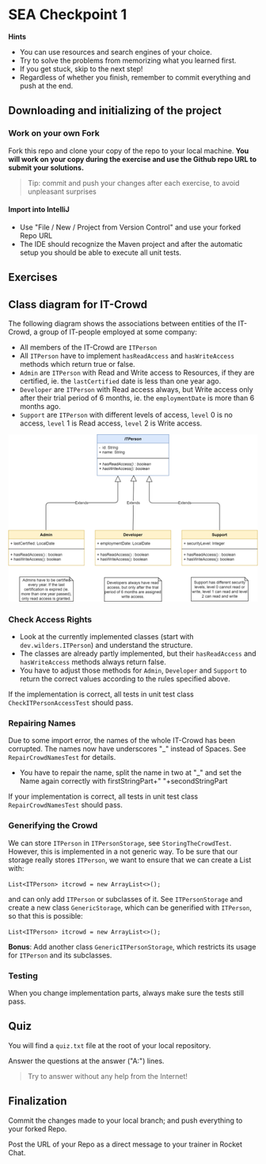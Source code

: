 # SEA Checkpoint 1

**Hints**

- You can use resources and search engines of your choice.
- Try to solve the problems from memorizing what you learned first.
- If you get stuck, skip to the next step!
- Regardless of whether you finish, remember to commit everything and push at the end.

## Downloading and initializing of the project

### Work on your own Fork

Fork this repo and clone your copy of the repo to your local machine. **You will work on your copy during the exercise and use the Github repo URL to submit your solutions.**

> Tip: commit and push your changes after each exercise, to avoid unpleasant surprises

#### Import into IntelliJ

* Use "File / New / Project from Version Control" and use your forked Repo URL
* The IDE should recognize the Maven project and after the automatic setup you should be able to execute all unit tests.

## Exercises

##  Class diagram for IT-Crowd

The following diagram shows the associations between entities of the IT-Crowd, a group of IT-people employed at some company:

* All members of the IT-Crowd are `ITPerson`
* All `ITPerson` have to implement `hasReadAccess` and `hasWriteAccess` methods which return true or false.
* `Admin` are `ITPerson` with Read and Write access to Resources, if they are certified, ie. the `lastCertified` date is less than one year ago.
* `Developer` are `ITPerson` with Read access always, but Write access only after their trial period of 6 months, ie. the `employmentDate` is more than 6 months ago.
* `Support` are `ITPerson` with different levels of access, `level` 0 is no access, `level` 1 is Read access, `level` 2 is Write access.

![](docs/img/itperson.png)

###  Check Access Rights

* Look at the currently implemented classes (start with `dev.wilders.ITPerson`) and understand the structure.  
* The classes are already partly implemented, but their `hasReadAccess` and `hasWriteAccess` methods always return false.  
* You have to adjust those methods for `Admin`, `Developer` and `Support` to return the correct values according to the rules specified above.

If the implementation is correct, all tests in unit test class `CheckITPersonAccessTest` should pass.

### Repairing Names

Due to some import error, the names of the whole IT-Crowd has been corrupted. The names now have underscores "_" instead of Spaces. See `RepairCrowdNamesTest` for details.

* You have to repair the name, split the name in two at "_" and set the Name again correctly with firstStringPart+" "+secondStringPart

If your implementation is correct, all tests in unit test class `RepairCrowdNamesTest` should pass.

### Generifying the Crowd

We can store `ITPerson` in `ITPersonStorage`, see `StoringTheCrowdTest`. However, this is implemented in a not generic way.
To be sure that our storage really stores `ITPerson`, we want to ensure that we can create a List with:

`List<ITPerson> itcrowd = new ArrayList<>();`

and can only add `ITPerson` or subclasses of it.
See `ITPersonStorage` and create a new class `GenericStorage`, which can be generified with `ITPerson`, so that this is possible:

`List<ITPerson> itcrowd = new ArrayList<>();`

**Bonus**: Add another class `GenericITPersonStorage`, which restricts its usage for `ITPerson` and its subclasses.

### Testing

When you change implementation parts, always make sure the tests still pass.

## Quiz

You will find a `quiz.txt`  file at the root of your local repository.

Answer the questions at the answer ("A:") lines.

> Try to answer without any help from the Internet!

## Finalization

Commit the changes made to your local branch; and push everything to your forked Repo.

Post the URL of your Repo as a direct message to your trainer in Rocket Chat.
